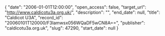 {
  "date": "2006-01-01T12:00:00", 
  "open_access": false, 
  "target_url": "http://www.caldicotu3a.org.uk/", 
  "description": "", 
  "end_date": null, 
  "title": "Caldicot U3A", 
  "record_id": "20060101T120000/F3lamwsx056WQaDF5wCN8A==", 
  "publisher": "caldicotu3a.org.uk", 
  "slug": 47290, 
  "start_date": null
}

